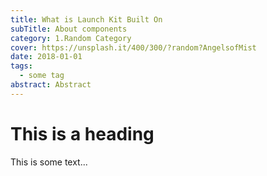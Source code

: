 ```yaml
---
title: What is Launch Kit Built On
subTitle: About components
category: 1.Random Category
cover: https://unsplash.it/400/300/?random?AngelsofMist
date: 2018-01-01
tags:
  - some tag
abstract: Abstract
---
```


# This is a heading

This is some text...
